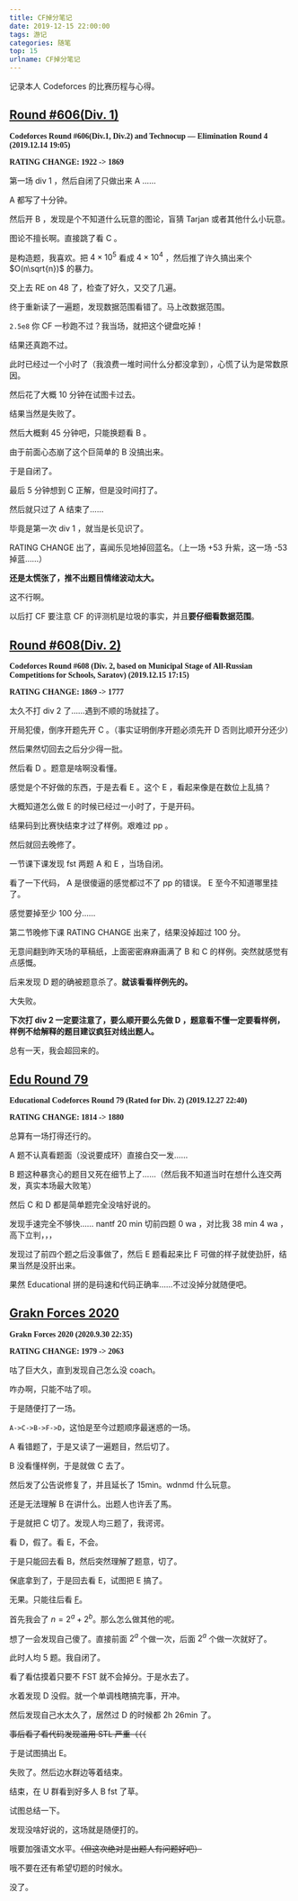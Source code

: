 ```yaml
---
title: CF掉分笔记
date: 2019-12-15 22:00:00
tags: 游记
categories: 随笔
top: 15
urlname: CF掉分笔记
---
```


记录本人 Codeforces 的比赛历程与心得。

<!-- more -->

## [Round #606(Div. 1)](https://codeforces.com/contest/1276)

<span style="font-family:Fira Code; font-weight:bold">Codeforces Round #606(Div.1, Div.2) and Technocup — Elimination Round 4 (2019.12.14 19:05)</span>

<span style="font-family:Fira Code; font-weight:bold">RATING CHANGE: 1922 -> 1869</span>

第一场 div 1 ，然后自闭了只做出来 A ……

A 都写了十分钟。

然后开 B ，发现是个不知道什么玩意的图论，盲猜 Tarjan 或者其他什么小玩意。

图论不擅长啊。直接跳了看 C 。

是构造题，我喜欢。把 $4\times 10^5$ 看成 $4\times 10^4$ ，然后推了许久搞出来个 $O(n\sqrt{n})$ 的暴力。

交上去 RE on 48 了，检查了好久，又交了几遍。

终于重新读了一遍题，发现数据范围看错了。马上改数据范围。

`2.5e8` 你 CF 一秒跑不过？我当场，就把这个键盘吃掉！

结果还真跑不过。

此时已经过一个小时了（我浪费一堆时间什么分都没拿到），心慌了认为是常数原因。

然后花了大概 10 分钟在试图卡过去。

结果当然是失败了。

然后大概剩 45 分钟吧，只能换题看 B 。

由于前面心态崩了这个巨简单的 B 没搞出来。

于是自闭了。

最后 5 分钟想到 C 正解，但是没时间打了。

然后就只过了 A 结束了……

毕竟是第一次 div 1 ，就当是长见识了。

RATING CHANGE 出了，喜闻乐见地掉回蓝名。（上一场 +53 升紫，这一场 -53 掉蓝……）

**还是太慌张了，推不出题目情绪波动太大。**

这不行啊。

以后打 CF 要注意 CF 的评测机是垃圾的事实，并且**要仔细看数据范围**。

## [Round #608(Div. 2)](https://codeforces.com/contest/1271)

<span style="font-family:Fira Code; font-weight:bold">Codeforces Round #608 (Div. 2, based on Municipal Stage of All-Russian Competitions for Schools, Saratov) (2019.12.15 17:15)</span>

<span style="font-family:Fira Code; font-weight:bold">RATING CHANGE: 1869 -> 1777</span>

太久不打 div 2 了……遇到不顺的场就挂了。

开局犯傻，倒序开题先开 C 。（事实证明倒序开题必须先开 D 否则比顺开分还少）

然后果然切回去之后分少得一批。

然后看 D 。题意是啥啊没看懂。

感觉是个不好做的东西，于是去看 E 。这个 E ，看起来像是在数位上乱搞？

大概知道怎么做 E 的时候已经过一小时了，于是开码。

结果码到比赛快结束才过了样例。艰难过 pp 。

然后就回去晚修了。

一节课下课发现 fst 两题 A 和 E ，当场自闭。

看了一下代码， A 是很傻逼的感觉都过不了 pp 的错误。 E 至今不知道哪里挂了。

感觉要掉至少 100 分……

第二节晚修下课 RATING CHANGE 出来了，结果没掉超过 100 分。

无意间翻到昨天场的草稿纸，上面密密麻麻画满了 B 和 C 的样例。突然就感觉有点感慨。

后来发现 D 题的确被题意杀了。**就该看看样例先的。**

大失败。

**下次打 div 2 一定要注意了，要么顺开要么先做 D ，题意看不懂一定要看样例，样例不给解释的题目建议疯狂对线出题人。**

总有一天，我会超回来的。

## [Edu Round 79](https://codeforces.com/contest/1279/)

<span style="font-family:Fira Code; font-weight:bold">Educational Codeforces Round 79 (Rated for Div. 2) (2019.12.27 22:40)</span>

<span style="font-family:Fira Code; font-weight:bold">RATING CHANGE: 1814 -> 1880</span>

总算有一场打得还行的。

A 题不认真看题面（没说要成环）直接白交一发……

B 题这种暴贪心的题目又死在细节上了……（然后我不知道当时在想什么连交两发，真实本场最大败笔）

然后 C 和 D 都是简单题完全没啥好说的。

发现手速完全不够快…… nantf 20 min 切前四题 0 wa ，对比我 38 min 4 wa ，高下立判，，，

发现过了前四个题之后没事做了，然后 E 题看起来比 F 可做的样子就使劲肝，结果当然是没肝出来。

果然 Educational 拼的是码速和代码正确率……不过没掉分就随便吧。

## [Grakn Forces 2020](https://codeforces.com/contest/1408)

<span style="font-family:Fira Code; font-weight:bold">Grakn Forces 2020 (2020.9.30 22:35)</span>

<span style="font-family:Fira Code; font-weight:bold">RATING CHANGE: 1979 -> 2063</span>

咕了巨大久，直到发现自己怎么没 coach。

咋办啊，只能不咕了呗。

于是随便打了一场。

`A->C->B->F->D`，这怕是至今过题顺序最迷惑的一场。

A 看错题了，于是又读了一遍题目，然后切了。

B 没看懂样例，于是就做 C 去了。

然后发了公告说修复了，并且延长了 15min。wdnmd 什么玩意。

还是无法理解 B 在讲什么。出题人也许丢了馬。

于是就把 C 切了。发现人均三题了，我谔谔。

看 D，假了。看 E，不会。

于是只能回去看 B，然后突然理解了题意，切了。

保底拿到了，于是回去看 E，试图把 E 搞了。

无果。只能往后看 [F](https://codeforces.com/contest/1408/problem/F)。

首先我会了 $n = 2^a + 2^b$。那么怎么做其他的呢。

想了一会发现自己傻了。直接前面 $2^a$ 个做一次，后面 $2^a$ 个做一次就好了。

此时人均 5 题。我自闭了。

看了看估摸着只要不 FST 就不会掉分。于是水去了。

水着发现 D 没假。就一个单调栈瞎搞完事，开冲。

然后发现自己水太久了，居然过 D 的时候都 2h 26min 了。

~~事后看了看代码发现滥用 STL 严重（（（~~

于是试图搞出 E。

失败了。然后边水群边等着结束。

结束，在 U 群看到好多人 B fst 了草。

试图总结一下。

发现没啥好说的，这场就是随便打的。

哦要加强语文水平。~~（但这次绝对是出题人有问题好吧）~~

哦不要在还有希望切题的时候水。

没了。